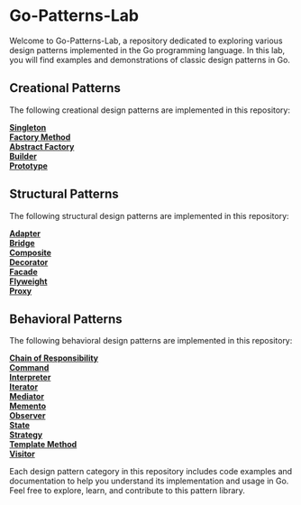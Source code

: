 # Go-Patterns-Lab

Welcome to Go-Patterns-Lab, a repository dedicated to exploring various design patterns implemented in the Go programming language. In this lab, you will find examples and demonstrations of classic design patterns in Go.

## Creational Patterns

The following creational design patterns are implemented in this repository:

[**Singleton**](https://github.com/fakharzadehAmir/Go-Patterns-Lab/tree/main/Singleton)  
[**Factory Method**](https://github.com/fakharzadehAmir/Go-Patterns-Lab/tree/main/Factory%20Method)  
[**Abstract Factory**](https://github.com/fakharzadehAmir/Go-Patterns-Lab/tree/main/Abstract%20Factory)  
[**Builder**](https://github.com/fakharzadehAmir/Go-Patterns-Lab/tree/main/Builder)  
[**Prototype**](https://github.com/fakharzadehAmir/Go-Patterns-Lab/tree/main/Prototype)  

## Structural Patterns

The following structural design patterns are implemented in this repository:

[**Adapter**](https://github.com/fakharzadehAmir/Go-Patterns-Lab/tree/main/Adapter)  
[**Bridge**](https://github.com/fakharzadehAmir/Go-Patterns-Lab/tree/main/Bridge)  
[**Composite**](https://github.com/fakharzadehAmir/Go-Patterns-Lab/tree/main/Composite)  
[**Decorator**](https://github.com/fakharzadehAmir/Go-Patterns-Lab/tree/main/Decorator)  
[**Facade**](https://github.com/fakharzadehAmir/Go-Patterns-Lab/tree/main/Facade)  
[**Flyweight**](https://github.com/fakharzadehAmir/Go-Patterns-Lab/tree/main/Flyweight)  
[**Proxy**](https://github.com/fakharzadehAmir/Go-Patterns-Lab/tree/main/Proxy)  

## Behavioral Patterns

The following behavioral design patterns are implemented in this repository:

[**Chain of Responsibility**](https://github.com/fakharzadehAmir/Go-Patterns-Lab/tree/main/Chain%20of%20Responsibility)  
[**Command**](https://github.com/fakharzadehAmir/Go-Patterns-Lab/tree/main/Command)  
[**Interpreter**](https://github.com/fakharzadehAmir/Go-Patterns-Lab/tree/main/Interpreter)  
[**Iterator**](https://github.com/fakharzadehAmir/Go-Patterns-Lab/tree/main/Iterator)  
[**Mediator**](https://github.com/fakharzadehAmir/Go-Patterns-Lab/tree/main/Mediator)  
[**Memento**](https://github.com/fakharzadehAmir/Go-Patterns-Lab/tree/main/Memento)  
[**Observer**](https://github.com/fakharzadehAmir/Go-Patterns-Lab/tree/main/Observer)  
[**State**](https://github.com/fakharzadehAmir/Go-Patterns-Lab/tree/main/State)  
[**Strategy**](https://github.com/fakharzadehAmir/Go-Patterns-Lab/tree/main/Strategy)  
[**Template Method**](https://github.com/fakharzadehAmir/Go-Patterns-Lab/tree/main/Template%20Method)  
[**Visitor**](https://github.com/fakharzadehAmir/Go-Patterns-Lab/tree/main/Visitor)  

Each design pattern category in this repository includes code examples and documentation to help you understand its implementation and usage in Go. Feel free to explore, learn, and contribute to this pattern library.

